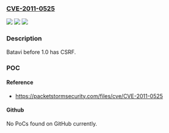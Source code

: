### [CVE-2011-0525](https://cve.mitre.org/cgi-bin/cvename.cgi?name=CVE-2011-0525)
![](https://img.shields.io/static/v1?label=Product&message=Batavi&color=blue)
![](https://img.shields.io/static/v1?label=Version&message=before%201.0%20&color=brightgreen)
![](https://img.shields.io/static/v1?label=Vulnerability&message=Cross-Site%20Request%20Forgery%20&color=brightgreen)

### Description

Batavi before 1.0 has CSRF.

### POC

#### Reference
- https://packetstormsecurity.com/files/cve/CVE-2011-0525

#### Github
No PoCs found on GitHub currently.

